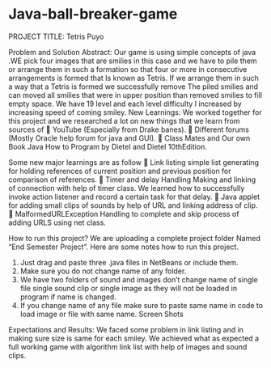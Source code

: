 # Java-ball-breaker-game

PROJECT TITLE: Tetris Puyo

Problem and Solution Abstract:
Our game is using simple concepts of java .WE pick four images that are smilies in this case and we have to pile them or arrange them in such a formation so that four or more in consecutive arrangements is formed that Is known as Tetris. 
If we arrange them in such a way that a Tetris is formed we successfully remove
The piled smilies and can moved all smilies that were in upper position than removed smilies to fill empty space. We have 19 level and each level difficulty I increased by increasing speed of coming smiley.
New Learnings:
We worked together for this project and we researched a lot on new things that we learn from sources of
	YouTube (Especially from Drake banes).
	Different forums (Mostly Oracle help forum for java and GUI).
	Class Mates and Our own Book Java How to Program by Dietel and Dietel 10thEdition.



Some new major learnings are as follow
	Link listing simple list generating for holding references of current position and previous position for comparison of references.
	Timer and delay Handling Making and linking of connection with help of timer class. We learned how to successfully invoke action listener and record a certain task for that delay.
	Java applet for adding small clips of sounds by help of URL and linking address of clip.
	MalformedURLException Handling to complete and skip process of adding    URLS using net class.


How to run this project?
We are uploading a complete project folder Named “End Semester Project”.
Here are some notes how to run this project.
1.	Just drag and paste three .java files in NetBeans or include them.
2.	Make sure you do not change name of any folder.
3.	We have two folders of sound and images don’t change name of single file single sound clip or single image as they will not be loaded in program if name is changed.
4.	If you change name of any file make sure to paste same name in code to load image or file with same name.
Screen Shots
 
 
 



Expectations and Results:
We faced some problem in link listing and in making sure size is same for each smiley. We achieved what as expected a full working game with algorithm link list with help of images and sound clips.

